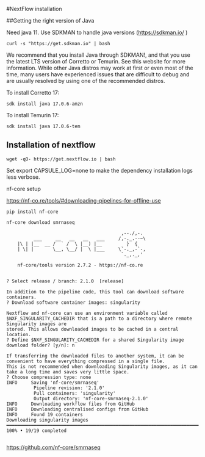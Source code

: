 #NextFlow installation

##Getting the right version of Java


Need java 11. Use SDKMAN to handle java versions (https://sdkman.io/ )

```
curl -s "https://get.sdkman.io" | bash
```


We recommend that you install Java through SDKMAN!, and that you use the latest LTS version of Corretto or Temurin. See this website for more information. While other Java distros may work at first or even most of the time, many users have experienced issues that are difficult to debug and are usually resolved by using one of the recommended distros.

To install Corretto 17:
```
sdk install java 17.0.6-amzn
```

To install Temurin 17:
```
sdk install java 17.0.6-tem
```


## Installation of nextflow

```
wget -qO- https://get.nextflow.io | bash
```

Set export CAPSULE_LOG=none to make the dependency installation logs less verbose.


nf-core setup


https://nf-co.re/tools/#downloading-pipelines-for-offline-use

```
pip install nf-core
```

```
nf-core download smrnaseq

                                          ,--./,-.
          ___     __   __   __   ___     /,-._.--~\
    |\ | |__  __ /  ` /  \ |__) |__         }  {
    | \| |       \__, \__/ |  \ |___     \`-._,-`-,
                                          `._,._,'

    nf-core/tools version 2.7.2 - https://nf-co.re


? Select release / branch: 2.1.0  [release]

In addition to the pipeline code, this tool can download software containers.
? Download software container images: singularity

Nextflow and nf-core can use an environment variable called $NXF_SINGULARITY_CACHEDIR that is a path to a directory where remote Singularity images are 
stored. This allows downloaded images to be cached in a central location.
? Define $NXF_SINGULARITY_CACHEDIR for a shared Singularity image download folder? [y/n]: n

If transferring the downloaded files to another system, it can be convenient to have everything compressed in a single file.
This is not recommended when downloading Singularity images, as it can take a long time and saves very little space.
? Choose compression type: none
INFO     Saving 'nf-core/smrnaseq'                                                                                                                          
          Pipeline revision: '2.1.0'                                                                                                                        
          Pull containers: 'singularity'                                                                                                                    
          Output directory: 'nf-core-smrnaseq-2.1.0'                                                                                                        
INFO     Downloading workflow files from GitHub                                                                                                             
INFO     Downloading centralised configs from GitHub                                                                                                        
INFO     Found 19 containers                                                                                                                                
Downloading singularity images ━━━━━━━━━━━━━━━━━━━━━━━━━━━━━━━━━━━━━━━━━━━━━━━━━━━━━━━━━━━━━━━━━━━━━━━━━━━━━━━━━━━━━━━━━━━━━━━━━━━━━━ 100% • 19/19 completed
```

```

```

https://github.com/nf-core/smrnaseq